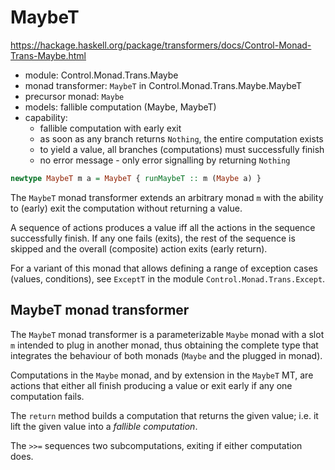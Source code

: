 # MaybeT

https://hackage.haskell.org/package/transformers/docs/Control-Monad-Trans-Maybe.html

- module: Control.Monad.Trans.Maybe
- monad transformer: `MaybeT` in Control.Monad.Trans.Maybe.MaybeT
- precursor monad: `Maybe`
- models: fallible computation (Maybe, MaybeT)
- capability:
  - fallible computation with early exit
  - as soon as any branch returns `Nothing`, the entire computation exists
  - to yield a value, all branches (computations) must successfully finish
  - no error message - only error signalling by returning `Nothing`


```hs
newtype MaybeT m a = MaybeT { runMaybeT :: m (Maybe a) }
```

The `MaybeT` monad transformer extends an arbitrary monad `m` with the ability to (early) exit the computation without returning a value.

A sequence of actions produces a value iff all the actions in the sequence successfully finish. If any one fails (exits), the rest of the sequence is skipped and the overall (composite) action exits (early return).

For a variant of this monad that allows defining a range of exception cases (values, conditions), see `ExceptT` in the module `Control.Monad.Trans.Except`.

## MaybeT monad transformer

The `MaybeT` monad transformer is a parameterizable `Maybe` monad with a slot `m` intended to plug in another monad, thus obtaining the complete type that integrates the behaviour of both monads (`Maybe` and the plugged in monad).

Computations in the `Maybe` monad, and by extension in the `MaybeT` MT, are actions that either all finish producing a value or exit early if any one computation fails.

The `return` method builds a computation that returns the given value; i.e. it lift the given value into a *fallible computation*.

The `>>=` sequences two subcomputations, exiting if either computation does.
